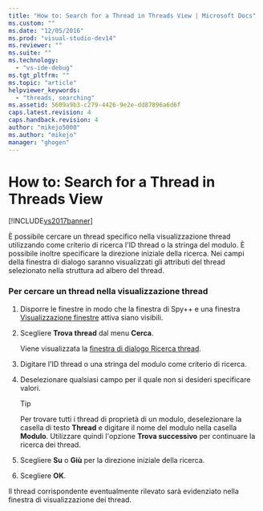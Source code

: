 ```yaml
---
title: "How to: Search for a Thread in Threads View | Microsoft Docs"
ms.custom: ""
ms.date: "12/05/2016"
ms.prod: "visual-studio-dev14"
ms.reviewer: ""
ms.suite: ""
ms.technology: 
  - "vs-ide-debug"
ms.tgt_pltfrm: ""
ms.topic: "article"
helpviewer_keywords: 
  - "threads, searching"
ms.assetid: 5609a9b3-c279-4426-9e2e-dd87896a6d6f
caps.latest.revision: 4
caps.handback.revision: 4
author: "mikejo5000"
ms.author: "mikejo"
manager: "ghogen"
---
```

# How to: Search for a Thread in Threads View
[!INCLUDE[vs2017banner](../code-quality/includes/vs2017banner.md)]

È possibile cercare un thread specifico nella visualizzazione thread utilizzando come criterio di ricerca l'ID thread o la stringa del modulo.  È possibile inoltre specificare la direzione iniziale della ricerca.  Nei campi della finestra di dialogo saranno visualizzati gli attributi del thread selezionato nella struttura ad albero del thread.  
  
### Per cercare un thread nella visualizzazione thread  
  
1.  Disporre le finestre in modo che la finestra di Spy\+\+ e una finestra [Visualizzazione finestre](../debugger/threads-view.md) attiva siano visibili.  
  
2.  Scegliere **Trova thread** dal menu **Cerca**.  
  
     Viene visualizzata la [finestra di dialogo Ricerca thread](../debugger/thread-search-dialog-box.md).  
  
3.  Digitare l'ID thread o una stringa del modulo come criterio di ricerca.  
  
4.  Deselezionare qualsiasi campo per il quale non si desideri specificare valori.  
  
    > [!TIP]
    >  Per trovare tutti i thread di proprietà di un modulo, deselezionare la casella di testo **Thread** e digitare il nome del modulo nella casella **Modulo**.  Utilizzare quindi l'opzione **Trova successivo** per continuare la ricerca dei thread.  
  
5.  Scegliere **Su** o **Giù** per la direzione iniziale della ricerca.  
  
6.  Scegliere **OK**.  
  
 Il thread corrispondente eventualmente rilevato sarà evidenziato nella finestra di visualizzazione dei thread.